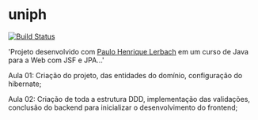 # uniph

[![Build Status](https://travis-ci.org/DanSilva41/uniph.svg?branch=%232-create-repositories)](https://travis-ci.org/DanSilva41/uniph)

'Projeto desenvolvido com [Paulo Henrique Lerbach](https://www.linkedin.com/in/palerique/) em um curso de Java para a Web com JSF e JPA...'

Aula 01: Criação do projeto, das entidades do domínio, configuração do hibernate;

Aula 02: Criação de toda a estrutura DDD, implementação das validações, conclusão do backend para inicializar o desenvolvimento do frontend;
